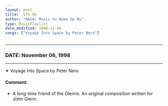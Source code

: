 ```yaml
---
layout: post
title:  STS-95
author: "NASA: Music to Wake Up By"
type: MusicPlaylist
date_modified: 1998-11-06
songs: ["Voyage Into Space by Peter Nero"]
---
```


----
### DATE: November 06, 1998
----
✦ Voyage Into Space by Peter Nero

#### Comment:
* A long-time friend of the Glenns. An original composition written for John Glenn.



<br/>
<center>
	<a target="_blank"
	   href="https://twitter.com/intent/tweet?hashtags=Space,NASA,Playlist,NASAWakeupCalls,SpaceProgram&text={{ page.author}}, '{{ page.songs.first }}' {{ page.title }}, {{ page.date | date: '%B %d, %Y' }}. {{ site.url }}{{ page.url }}&via=nasawakeupcalls"><i class="fab fa-twitter" alt="Tweet this page" style="font-size: 1.3em;"></i></a>
	&nbsp; 	<i class="fas fa-user-astronaut" style="font-size: 1.5em;"></i> &nbsp;
    <a type="amzn" search="'Voyage Into Space by Peter Nero'" category="popular music">
    <i class="fab fa-amazon" style="font-size: 1.3em;"></i></a>
</center>
